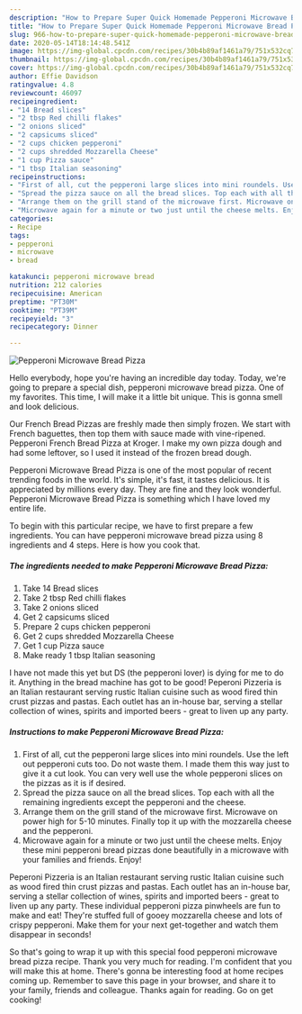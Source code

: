 ```yaml
---
description: "How to Prepare Super Quick Homemade Pepperoni Microwave Bread Pizza"
title: "How to Prepare Super Quick Homemade Pepperoni Microwave Bread Pizza"
slug: 966-how-to-prepare-super-quick-homemade-pepperoni-microwave-bread-pizza
date: 2020-05-14T18:14:48.541Z
image: https://img-global.cpcdn.com/recipes/30b4b89af1461a79/751x532cq70/pepperoni-microwave-bread-pizza-recipe-main-photo.jpg
thumbnail: https://img-global.cpcdn.com/recipes/30b4b89af1461a79/751x532cq70/pepperoni-microwave-bread-pizza-recipe-main-photo.jpg
cover: https://img-global.cpcdn.com/recipes/30b4b89af1461a79/751x532cq70/pepperoni-microwave-bread-pizza-recipe-main-photo.jpg
author: Effie Davidson
ratingvalue: 4.8
reviewcount: 46097
recipeingredient:
- "14 Bread slices"
- "2 tbsp Red chilli flakes"
- "2 onions sliced"
- "2 capsicums sliced"
- "2 cups chicken pepperoni"
- "2 cups shredded Mozzarella Cheese"
- "1 cup Pizza sauce"
- "1 tbsp Italian seasoning"
recipeinstructions:
- "First of all, cut the pepperoni large slices into mini roundels. Use the left out pepperoni cuts too. Do not waste them. I made them this way just to give it a cut look. You can very well use the whole pepperoni slices on the pizzas as it is if desired."
- "Spread the pizza sauce on all the bread slices. Top each with all the remaining ingredients except the pepperoni and the cheese."
- "Arrange them on the grill stand of the microwave first. Microwave on power high for 5-10 minutes. Finally top it up with the mozzarella cheese and the pepperoni."
- "Microwave again for a minute or two just until the cheese melts. Enjoy these mini pepperoni bread pizzas done beautifully in a microwave with your families and friends. Enjoy!"
categories:
- Recipe
tags:
- pepperoni
- microwave
- bread

katakunci: pepperoni microwave bread 
nutrition: 212 calories
recipecuisine: American
preptime: "PT30M"
cooktime: "PT39M"
recipeyield: "3"
recipecategory: Dinner

---
```



![Pepperoni Microwave Bread Pizza](https://img-global.cpcdn.com/recipes/30b4b89af1461a79/751x532cq70/pepperoni-microwave-bread-pizza-recipe-main-photo.jpg)

Hello everybody, hope you're having an incredible day today. Today, we're going to prepare a special dish, pepperoni microwave bread pizza. One of my favorites. This time, I will make it a little bit unique. This is gonna smell and look delicious.

Our French Bread Pizzas are freshly made then simply frozen. We start with French baguettes, then top them with sauce made with vine-ripened. Pepperoni French Bread Pizza at Kroger. I make my own pizza dough and had some leftover, so I used it instead of the frozen bread dough.

Pepperoni Microwave Bread Pizza is one of the most popular of recent trending foods in the world. It's simple, it's fast, it tastes delicious. It is appreciated by millions every day. They are fine and they look wonderful. Pepperoni Microwave Bread Pizza is something which I have loved my entire life.


To begin with this particular recipe, we have to first prepare a few ingredients. You can have pepperoni microwave bread pizza using 8 ingredients and 4 steps. Here is how you cook that.

<!--inarticleads1-->

##### The ingredients needed to make Pepperoni Microwave Bread Pizza:

1. Take 14 Bread slices
1. Take 2 tbsp Red chilli flakes
1. Take 2 onions sliced
1. Get 2 capsicums sliced
1. Prepare 2 cups chicken pepperoni
1. Get 2 cups shredded Mozzarella Cheese
1. Get 1 cup Pizza sauce
1. Make ready 1 tbsp Italian seasoning


I have not made this yet but DS (the pepperoni lover) is dying for me to do it. Anything in the bread machine has got to be good! Peperoni Pizzeria is an Italian restaurant serving rustic Italian cuisine such as wood fired thin crust pizzas and pastas. Each outlet has an in-house bar, serving a stellar collection of wines, spirits and imported beers - great to liven up any party. 

<!--inarticleads2-->

##### Instructions to make Pepperoni Microwave Bread Pizza:

1. First of all, cut the pepperoni large slices into mini roundels. Use the left out pepperoni cuts too. Do not waste them. I made them this way just to give it a cut look. You can very well use the whole pepperoni slices on the pizzas as it is if desired.
1. Spread the pizza sauce on all the bread slices. Top each with all the remaining ingredients except the pepperoni and the cheese.
1. Arrange them on the grill stand of the microwave first. Microwave on power high for 5-10 minutes. Finally top it up with the mozzarella cheese and the pepperoni.
1. Microwave again for a minute or two just until the cheese melts. Enjoy these mini pepperoni bread pizzas done beautifully in a microwave with your families and friends. Enjoy!


Peperoni Pizzeria is an Italian restaurant serving rustic Italian cuisine such as wood fired thin crust pizzas and pastas. Each outlet has an in-house bar, serving a stellar collection of wines, spirits and imported beers - great to liven up any party. These individual pepperoni pizza pinwheels are fun to make and eat! They&#39;re stuffed full of gooey mozzarella cheese and lots of crispy pepperoni. Make them for your next get-together and watch them disappear in seconds! 

So that's going to wrap it up with this special food pepperoni microwave bread pizza recipe. Thank you very much for reading. I'm confident that you will make this at home. There's gonna be interesting food at home recipes coming up. Remember to save this page in your browser, and share it to your family, friends and colleague. Thanks again for reading. Go on get cooking!
